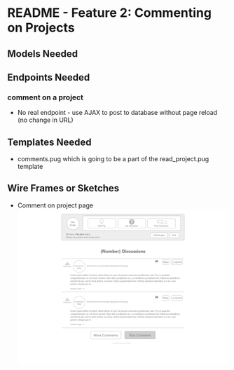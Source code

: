 # README - Feature 2: Commenting on Projects

## Models Needed

## Endpoints Needed

### comment on a project

* No real endpoint - use AJAX to post to database without page reload (no change in URL)

## Templates Needed

* comments.pug which is going to be a part of the read_project.pug template

## Wire Frames or Sketches

* Comment on project page ![Comment on project](./wireframes/comment-project-pug.png "Comment on project")
